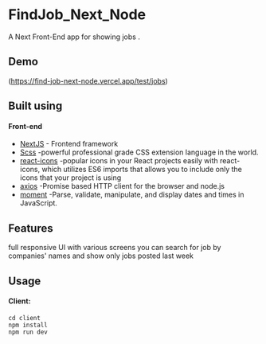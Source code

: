 # FindJob_Next_Node


A Next  Front-End app for showing jobs .


## Demo
(https://find-job-next-node.vercel.app/test/jobs)

## Built using

#### Front-end

- [NextJS](https://nextjs.org) - Frontend framework
- [Scss](https://sass-lang.com/) -powerful professional grade CSS extension language in the world.
- [react-icons](https://www.npmjs.com/package/react-icons) -popular icons in your React projects easily with react-icons, which utilizes ES6 imports that allows you to include only the icons that your project is using
- [axios](https://www.npmjs.com/package/axios) -Promise based HTTP client for the browser and node.js
- [moment](https://momentjs.com) -Parse, validate, manipulate, and display dates and times in JavaScript.







## Features
full responsive UI with various screens
you can search for job by companies' names
and show only jobs posted last week



## Usage

#### Client:



```
cd client
npm install
npm run dev
```

